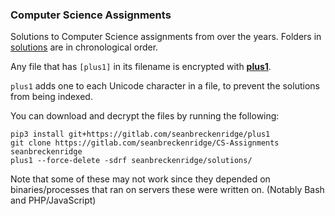 ### Computer Science Assignments

Solutions to Computer Science assignments from over the years. Folders in [solutions](solutions/) are in chronological order.

Any file that has `[plus1]` in its filename is encrypted with [**plus1**](https://gitlab.com/seanbreckenridge/plus1).

`plus1` adds one to each Unicode character in a file, to prevent the solutions from being indexed.

You can download and decrypt the files by running the following:

```
pip3 install git+https://gitlab.com/seanbreckenridge/plus1
git clone https://gitlab.com/seanbreckenridge/CS-Assignments seanbreckenridge
plus1 --force-delete -sdrf seanbreckenridge/solutions/
```

Note that some of these may not work since they depended on binaries/processes that ran on servers these were written on. (Notably Bash and PHP/JavaScript)

